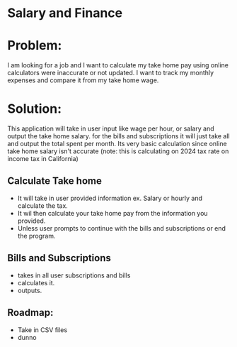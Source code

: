 # Salary and Finance
 # Problem: 
 I am looking for a job and I want to calculate my take home pay using online calculators were inaccurate or not updated. I want to track my monthly expenses and compare it from my take home wage. 
 # Solution:
 This application will take in user input like wage per hour, or salary and output the take home salary. for the bills and subscriptions it will just take all and output the total spent per month. Its very basic calculation since online take home salary isn't accurate (note: this is calculating on 2024 tax rate on income tax in California) 
 
## Calculate Take home 
- It will take in user provided information ex. Salary or hourly and calculate the tax. 
- It wil then calculate your take home pay from the information you provided. 
- Unless user prompts to continue with the bills and subscriptions or end the program. 
## Bills and Subscriptions 
- takes in all user subscriptions and bills 
- calculates it. 
- outputs. 


## Roadmap:
- Take in CSV files
- dunno
